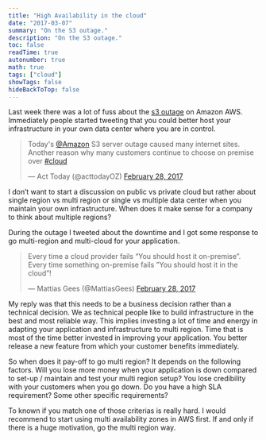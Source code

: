 ```yaml
---
title: "High Availability in the cloud"
date: "2017-03-07"
summary: "On the S3 outage."
description: "On the S3 outage."
toc: false
readTime: true
autonumber: true
math: true
tags: ["cloud"]
showTags: false
hideBackToTop: false
---
```


Last week there was a lot of fuss about the [s3 outage](https://aws.amazon.com/message/41926/) on Amazon AWS. Immediately people started tweeting that you could better host your infrastructure in your own data center where you are in  control.

<blockquote class="twitter-tweet" data-lang="en"><p lang="en" dir="ltr">Today&#39;s <a href="https://twitter.com/amazon">@Amazon</a> S3 server outage caused many internet sites. Another reason why many customers continue to choose on premise over <a href="https://twitter.com/hashtag/cloud?src=hash">#cloud</a></p>&mdash; Act Today (@acttodayOZ) <a href="https://twitter.com/acttodayOZ/status/836719296231329792">February 28, 2017</a></blockquote> <script async src="//platform.twitter.com/widgets.js" charset="utf-8"></script>

I don’t want to start a discussion on public vs private cloud but rather about single region vs multi region or single vs multiple data center when you maintain your own infrastructure. When does it make sense for a company to think about multiple regions?

During the outage I tweeted about the downtime and I got some response to go multi-region and multi-cloud for your application.

<blockquote class="twitter-tweet" data-lang="en"><p lang="en" dir="ltr">Every time a cloud provider fails “You should host it on-premise”. Every time something on-premise fails ”You should host it in the cloud”!</p>&mdash; Mattias Gees (@MattiasGees) <a href="https://twitter.com/MattiasGees/status/836695430733914112">February 28, 2017</a></blockquote> <script async src="//platform.twitter.com/widgets.js" charset="utf-8"></script>

My reply was that this needs to be a business decision rather than a technical decision. We as technical people like to build infrastructure in the best and most reliable way. This implies investing a lot of time and energy in adapting your application and infrastructure to multi region. Time that is most of the time better invested in improving your application. You better release a new feature from which your customer benefits immediately.

So when does it pay-off to go multi region? It depends on the following factors.
Will you lose more money when your application is down compared  to set-up / maintain and test your multi region setup?
You lose credibility with your customers when you go down.
Do you have a high SLA requirement?
Some other specific requirements?

To known if you match one of those criterias is really hard. I would recommend to start using multi availability zones in AWS first. If and only if there is a huge motivation, go the multi region way.
